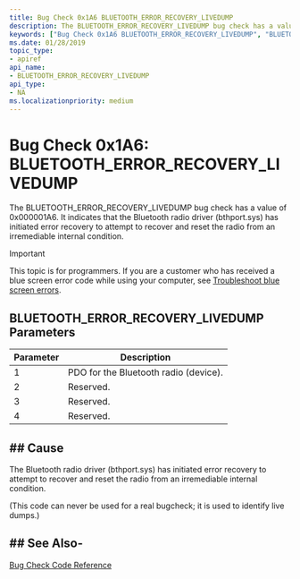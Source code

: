 ```yaml
---
title: Bug Check 0x1A6 BLUETOOTH_ERROR_RECOVERY_LIVEDUMP
description: The BLUETOOTH_ERROR_RECOVERY_LIVEDUMP bug check has a value of 0x000001A6. It indicates that the Bluetooth radio driver has initiated error recovery to attempt to reset the radio from an irremediable condition.
keywords: ["Bug Check 0x1A6 BLUETOOTH_ERROR_RECOVERY_LIVEDUMP", "BLUETOOTH_ERROR_RECOVERY_LIVEDUMP"]
ms.date: 01/28/2019
topic_type:
- apiref
api_name:
- BLUETOOTH_ERROR_RECOVERY_LIVEDUMP
api_type:
- NA
ms.localizationpriority: medium
---
```


# Bug Check 0x1A6: BLUETOOTH\_ERROR\_RECOVERY\_LIVEDUMP

The BLUETOOTH\_ERROR\_RECOVERY\_LIVEDUMP bug check has a value of 0x000001A6. It indicates that the Bluetooth radio driver (bthport.sys) has initiated error recovery to attempt to recover and reset the radio from an irremediable internal condition.

> [!IMPORTANT]
> This topic is for programmers. If you are a customer who has received a blue screen error code while using your computer, see [Troubleshoot blue screen errors](https://www.windows.com/stopcode).

 

## BLUETOOTH\_ERROR\_RECOVERY\_LIVEDUMP Parameters

|Parameter|Description|
|--- |--- |
|1| PDO for the Bluetooth radio (device).|
|2| Reserved.|
|3| Reserved.|
|4| Reserved.|

## ## Cause

The Bluetooth radio driver (bthport.sys) has initiated error recovery to attempt to recover and reset the radio from an irremediable internal condition.

(This code can never be used for a real bugcheck; it is used to identify live dumps.)


## ## See Also-

[Bug Check Code Reference](bug-check-code-reference2.md)


